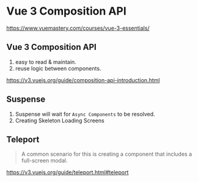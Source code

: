 # Vue 3 Composition API
https://www.vuemastery.com/courses/vue-3-essentials/

## Vue 3 Composition API

1. easy to read & maintain.
2. reuse logic between components.

https://v3.vuejs.org/guide/composition-api-introduction.html

## Suspense
1. Suspense will wait for ```Async Components``` to be resolved.
2. Creating Skeleton Loading Screens

## Teleport

> A common scenario for this is creating a component that includes a full-screen modal.

https://v3.vuejs.org/guide/teleport.html#teleport
